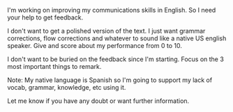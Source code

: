 I'm working on improving my communications skills in English. So I need your
help to get feedback.

I don't want to get a polished version of the text. I just want grammar
corrections, flow corrections and whatever to sound like a native US english
speaker. Give and score about my performance from 0 to 10.

I don't want to be buried on the feedback since I'm starting. Focus on the 3
most important things to remark.

Note: My native language is Spanish so I'm going to support my lack of vocab,
grammar, knowledge, etc using it.

Let me know if you have any doubt or want further information.
